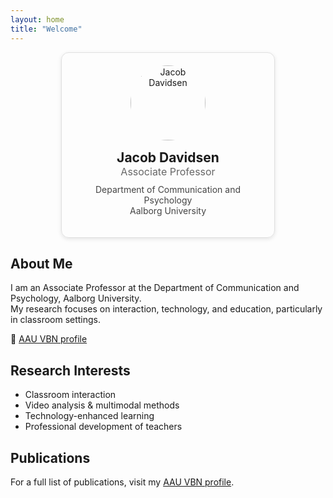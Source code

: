 ```yaml
---
layout: home
title: "Welcome"
---
```

<div style="max-width: 300px; margin: 0 auto; text-align: center; border: 1px solid #e0e0e0; border-radius: 12px; padding: 20px; box-shadow: 0 2px 6px rgba(0,0,0,0.1);">

  <img src="/assets/images/profile.jpg" alt="Jacob Davidsen" style="width: 120px; height: 120px; border-radius: 50%; object-fit: cover; margin-bottom: 15px;">

  <h2 style="margin: 0;">Jacob Davidsen</h2>
  <p style="margin: 0; font-size: 16px; color: #666;">Associate Professor</p>
  <p style="margin-top: 10px; font-size: 14px; color: #444;">Department of Communication and Psychology<br>Aalborg University</p>

</div>

## About Me

I am an Associate Professor at the Department of Communication and Psychology, Aalborg University.  
My research focuses on interaction, technology, and education, particularly in classroom settings.

🔗 [AAU VBN profile](https://vbn.aau.dk/en/persons/jdavidsen)


## Research Interests

- Classroom interaction  
- Video analysis & multimodal methods  
- Technology-enhanced learning  
- Professional development of teachers  

## Publications

For a full list of publications, visit my [AAU VBN profile](https://vbn.aau.dk/en/persons/jdavidsen).
